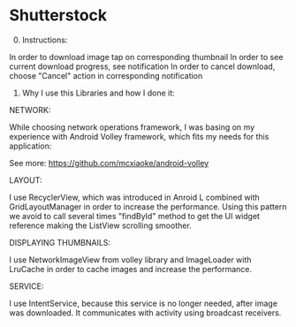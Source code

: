 Shutterstock
=======

0. Instructions:

In order to download image tap on corresponding thumbnail
In order to see current download progress, see notification
In order to cancel download, choose "Cancel" action in corresponding notification

1. Why I use this Libraries and how I done it:

NETWORK:

While choosing network operations framework, I was basing on my experience with Android Volley framework, which fits my needs for this application:

See more: https://github.com/mcxiaoke/android-volley

LAYOUT:

I use RecyclerView, which was introduced in Anroid L combined with GridLayoutManager in order to increase the performance. Using this pattern we avoid to call several times "findById" method to get the UI widget reference making the ListView scrolling smoother.

DISPLAYING THUMBNAILS:

I use NetworkImageView from volley library and ImageLoader with LruCache in order to cache images and increase the performance.

SERVICE:

I use IntentService, because this service is no longer needed, after image was downloaded. It communicates with activity using broadcast receivers.





